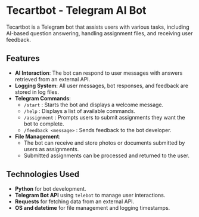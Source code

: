 # Tecartbot - Telegram AI Bot  

Tecartbot is a Telegram bot that assists users with various tasks, including AI-based question answering, handling assignment files, and receiving user feedback.  

## Features  
- **AI Interaction**: The bot can respond to user messages with answers retrieved from an external API.  
- **Logging System**: All user messages, bot responses, and feedback are stored in log files.  
- **Telegram Commands**:  
  - `/start` : Starts the bot and displays a welcome message.  
  - `/help` : Displays a list of available commands.  
  - `/assignment` : Prompts users to submit assignments they want the bot to complete.  
  - `/feedback <message>` : Sends feedback to the bot developer.  
- **File Management**:  
  - The bot can receive and store photos or documents submitted by users as assignments.  
  - Submitted assignments can be processed and returned to the user.  

## Technologies Used  
- **Python** for bot development.  
- **Telegram Bot API** using `telebot` to manage user interactions.  
- **Requests** for fetching data from an external API.  
- **OS and datetime** for file management and logging timestamps.  
